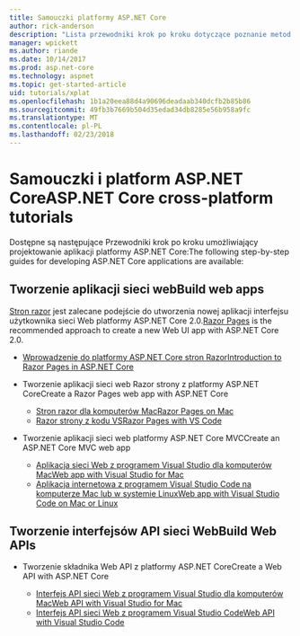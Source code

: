 ```yaml
---
title: Samouczki platformy ASP.NET Core
author: rick-anderson
description: "Lista przewodniki krok po kroku dotyczące poznanie metod tworzenia aplikacji platformy ASP.NET Core."
manager: wpickett
ms.author: riande
ms.date: 10/14/2017
ms.prod: asp.net-core
ms.technology: aspnet
ms.topic: get-started-article
uid: tutorials/xplat
ms.openlocfilehash: 1b1a20eea88d4a90696deadaab340dcfb2b85b86
ms.sourcegitcommit: 49fb3b7669b504d35edad34db8285e56b958a9fc
ms.translationtype: MT
ms.contentlocale: pl-PL
ms.lasthandoff: 02/23/2018
---
```

# <a name="aspnet-core-cross-platform-tutorials"></a><span data-ttu-id="c920c-103">Samouczki i platform ASP.NET Core</span><span class="sxs-lookup"><span data-stu-id="c920c-103">ASP.NET Core cross-platform tutorials</span></span>

<span data-ttu-id="c920c-104">Dostępne są następujące Przewodniki krok po kroku umożliwiający projektowanie aplikacji platformy ASP.NET Core:</span><span class="sxs-lookup"><span data-stu-id="c920c-104">The following step-by-step guides for developing ASP.NET Core applications are available:</span></span>

## <a name="build-web-apps"></a><span data-ttu-id="c920c-105">Tworzenie aplikacji sieci web</span><span class="sxs-lookup"><span data-stu-id="c920c-105">Build web apps</span></span>

<span data-ttu-id="c920c-106">[Stron razor](xref:mvc/razor-pages/index) jest zalecane podejście do utworzenia nowej aplikacji interfejsu użytkownika sieci Web platformy ASP.NET Core 2.0.</span><span class="sxs-lookup"><span data-stu-id="c920c-106">[Razor Pages](xref:mvc/razor-pages/index) is the recommended approach to create a new Web UI app with ASP.NET Core 2.0.</span></span>

* [<span data-ttu-id="c920c-107">Wprowadzenie do platformy ASP.NET Core stron Razor</span><span class="sxs-lookup"><span data-stu-id="c920c-107">Introduction to Razor Pages in ASP.NET Core</span></span>](xref:mvc/razor-pages/index)
* <span data-ttu-id="c920c-108">Tworzenie aplikacji sieci web Razor strony z platformy ASP.NET Core</span><span class="sxs-lookup"><span data-stu-id="c920c-108">Create a Razor Pages web app with ASP.NET Core</span></span>

   * [<span data-ttu-id="c920c-109">Stron razor dla komputerów Mac</span><span class="sxs-lookup"><span data-stu-id="c920c-109">Razor Pages on Mac</span></span>](xref:tutorials/razor-pages-mac/index)
   * [<span data-ttu-id="c920c-110">Razor strony z kodu VS</span><span class="sxs-lookup"><span data-stu-id="c920c-110">Razor Pages with VS Code</span></span>](xref:tutorials/razor-pages-vsc/index)  

* <span data-ttu-id="c920c-111">Tworzenie aplikacji sieci web platformy ASP.NET Core MVC</span><span class="sxs-lookup"><span data-stu-id="c920c-111">Create an ASP.NET Core MVC web app</span></span>

   * [<span data-ttu-id="c920c-112">Aplikacja sieci Web z programem Visual Studio dla komputerów Mac</span><span class="sxs-lookup"><span data-stu-id="c920c-112">Web app with Visual Studio for Mac</span></span>](first-mvc-app-mac/index.md)
   * [<span data-ttu-id="c920c-113">Aplikacja internetowa z programem Visual Studio Code na komputerze Mac lub w systemie Linux</span><span class="sxs-lookup"><span data-stu-id="c920c-113">Web app with Visual Studio Code on Mac or Linux</span></span>](first-mvc-app-xplat/index.md)

## <a name="build-web-apis"></a><span data-ttu-id="c920c-114">Tworzenie interfejsów API sieci Web</span><span class="sxs-lookup"><span data-stu-id="c920c-114">Build Web APIs</span></span>
* <span data-ttu-id="c920c-115">Tworzenie składnika Web API z platformy ASP.NET Core</span><span class="sxs-lookup"><span data-stu-id="c920c-115">Create a Web API with ASP.NET Core</span></span>

  * [<span data-ttu-id="c920c-116">Interfejs API sieci Web z programem Visual Studio dla komputerów Mac</span><span class="sxs-lookup"><span data-stu-id="c920c-116">Web API with Visual Studio for Mac</span></span>](xref:tutorials/first-web-api-mac)
  * [<span data-ttu-id="c920c-117">Interfejs API sieci Web z programem Visual Studio Code</span><span class="sxs-lookup"><span data-stu-id="c920c-117">Web API with Visual Studio Code</span></span>](web-api-vsc.md)

